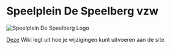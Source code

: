 # Speelplein De Speelberg vzw

![Speelplein De Speelberg Logo](https://raw.githubusercontent.com/lotusfreak15/despeelberg/master/img/logo.png)

[Deze](https://github.com/lotusfreak15/despeelberg/wiki) Wiki legt uit hoe je wijzigingen kunt uitvoeren aan de site.
